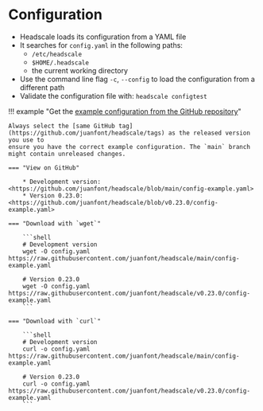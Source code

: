 # Configuration

- Headscale loads its configuration from a YAML file
- It searches for `config.yaml` in the following paths:
  - `/etc/headscale`
  - `$HOME/.headscale`
  - the current working directory
- Use the command line flag `-c`, `--config` to load the configuration from a different path
- Validate the configuration file with: `headscale configtest`

!!! example "Get the [example configuration from the GitHub repository](https://github.com/juanfont/headscale/blob/main/config-example.yaml)"

    Always select the [same GitHub tag](https://github.com/juanfont/headscale/tags) as the released version you use to
    ensure you have the correct example configuration. The `main` branch might contain unreleased changes.

    === "View on GitHub"

        * Development version: <https://github.com/juanfont/headscale/blob/main/config-example.yaml>
        * Version 0.23.0: <https://github.com/juanfont/headscale/blob/v0.23.0/config-example.yaml>

    === "Download with `wget`"

        ```shell
        # Development version
        wget -O config.yaml https://raw.githubusercontent.com/juanfont/headscale/main/config-example.yaml

        # Version 0.23.0
        wget -O config.yaml https://raw.githubusercontent.com/juanfont/headscale/v0.23.0/config-example.yaml
        ```

    === "Download with `curl`"

        ```shell
        # Development version
        curl -o config.yaml https://raw.githubusercontent.com/juanfont/headscale/main/config-example.yaml

        # Version 0.23.0
        curl -o config.yaml https://raw.githubusercontent.com/juanfont/headscale/v0.23.0/config-example.yaml
        ```
